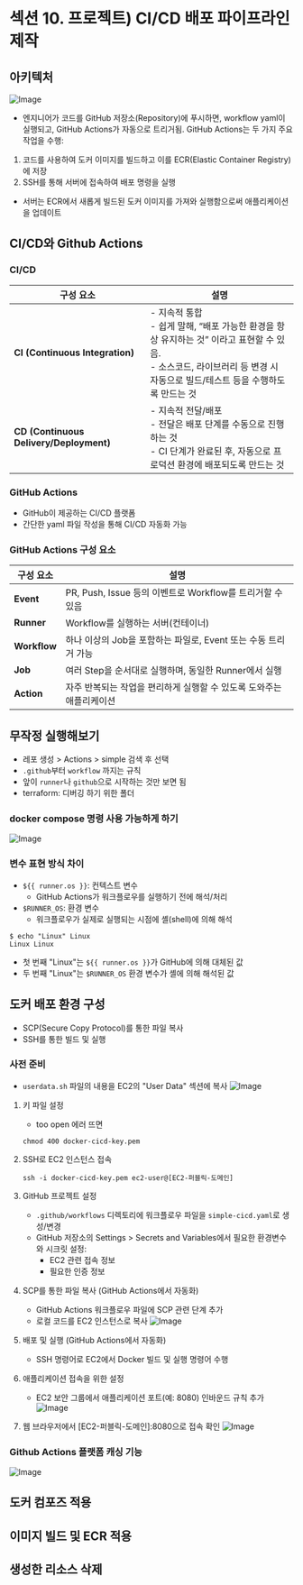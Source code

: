 # 섹션 10. 프로젝트) CI/CD 배포 파이프라인 제작

## 아키텍처
![Image](https://github.com/user-attachments/assets/4fb3418d-3b17-4cc0-98a9-b23ec224e9cd)

- 엔지니어가 코드를 GitHub 저장소(Repository)에 푸시하면, workflow yaml이 실행되고, GitHub Actions가 자동으로 트리거됨. GitHub Actions는 두 가지 주요 작업을 수행:
1. 코드를 사용하여 도커 이미지를 빌드하고 이를 ECR(Elastic Container Registry)에 저장
2. SSH를 통해 서버에 접속하여 배포 명령을 실행
- 서버는 ECR에서 새롭게 빌드된 도커 이미지를 가져와 실행함으로써 애플리케이션을 업데이트

## CI/CD와 Github Actions

### CI/CD
| 구성 요소  | 설명 |
|------------|-------------------------------------------------------------|
| **CI (Continuous Integration)**  | - 지속적 통합 <br> - 쉽게 말해, “배포 가능한 환경을 항상 유지하는 것” 이라고 표현할 수 있음. <br> - 소스코드, 라이브러리 등 변경 시 자동으로 빌드/테스트 등을 수행하도록 만드는 것 |
|  **CD (Continuous Delivery/Deployment)** |  - 지속적 전달/배포 <br> - 전달은 배포 단계를 수동으로 진행하는 것 <br> - CI 단계가 완료된 후, 자동으로 프로덕션 환경에 배포되도록 만드는 것                   |



### GitHub Actions
- GitHub이 제공하는 CI/CD 플랫폼
- 간단한 yaml 파일 작성을 통해 CI/CD 자동화 가능

### GitHub Actions 구성 요소
| 구성 요소  | 설명 |
|------------|-------------------------------------------------------------|
| **Event**  | PR, Push, Issue 등의 이벤트로 Workflow를 트리거할 수 있음 |
| **Runner** | Workflow를 실행하는 서버(컨테이너) |
| **Workflow** | 하나 이상의 Job을 포함하는 파일로, Event 또는 수동 트리거 가능 |
| **Job** | 여러 Step을 순서대로 실행하며, 동일한 Runner에서 실행 |
| **Action** | 자주 반복되는 작업을 편리하게 실행할 수 있도록 도와주는 애플리케이션 |

## 무작정 실행해보기
- 레포 생성 > Actions > simple 검색 후 선택 
- `.github`부터 `workflow` 까지는 규칙
- 앞이 `runner`나 `github`으로 시작하는 것만 보면 됨
- terraform: 디버깅 하기 위한 폴더

### docker compose 명령 사용 가능하게 하기
![Image](https://github.com/user-attachments/assets/378c62aa-de85-44d8-a1ee-b9341133b9d4)

### 변수 표현 방식 차이
- `${{ runner.os }}`: 컨텍스트 변수
    - GitHub Actions가 워크플로우를 실행하기 전에 해석/처리
- `$RUNNER_OS`: 환경 변수
    - 워크플로우가 실제로 실행되는 시점에 셸(shell)에 의해 해석

```
$ echo "Linux" Linux
Linux Linux
```
- 첫 번째 "Linux"는 `${{ runner.os }}`가 GitHub에 의해 대체된 값
- 두 번째 "Linux"는 `$RUNNER_OS` 환경 변수가 셸에 의해 해석된 값

## 도커 배포 환경 구성
- SCP(Secure Copy Protocol)를 통한 파일 복사
- SSH를 통한 빌드 및 실행

### 사전 준비
- `userdata.sh` 파일의 내용을 EC2의 "User Data" 섹션에 복사 
    ![Image](https://github.com/user-attachments/assets/56779fc3-80d8-4523-8152-a328c3f12769)

1. 키 파일 설정
    - too open 에러 뜨면
    ```
    chmod 400 docker-cicd-key.pem
    ```

2. SSH로 EC2 인스턴스 접속
    ```
    ssh -i docker-cicd-key.pem ec2-user@[EC2-퍼블릭-도메인]
    ```

3. GitHub 프로젝트 설정
    - `.github/workflows` 디렉토리에 워크플로우 파일을 `simple-cicd.yaml`로 생성/변경
    - GitHub 저장소의 Settings > Secrets and Variables에서 필요한 환경변수와 시크릿 설정:
        - EC2 관련 접속 정보
        - 필요한 인증 정보

4. SCP를 통한 파일 복사 (GitHub Actions에서 자동화)
    - GitHub Actions 워크플로우 파일에 SCP 관련 단계 추가
    - 로컬 코드를 EC2 인스턴스로 복사
        ![Image](https://github.com/user-attachments/assets/a843e324-fc0b-4178-96be-d77725142697)

5. 배포 및 실행 (GitHub Actions에서 자동화)
    - SSH 명령어로 EC2에서 Docker 빌드 및 실행 명령어 수행

6. 애플리케이션 접속을 위한 설정
    - EC2 보안 그룹에서 애플리케이션 포트(예: 8080) 인바운드 규칙 추가
        ![Image](https://github.com/user-attachments/assets/d08592ae-10d1-4c33-a14e-6a1f5740e933)

7. 웹 브라우저에서 [EC2-퍼블릭-도메인]:8080으로 접속 확인
    ![Image](https://github.com/user-attachments/assets/5c361c2f-cfc9-4f11-97ea-d451b4317fca)

### Github Actions 플랫폼 캐싱 기능
![Image](https://github.com/user-attachments/assets/1cb676c3-0b36-4c9d-b6e0-107fb3929ee8)

## 도커 컴포즈 적용



## 이미지 빌드 및 ECR 적용


## 생성한 리소스 삭제